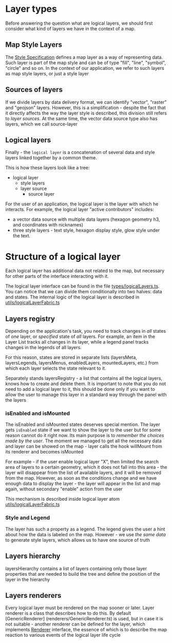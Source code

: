 # Layer types

Before answering the question what are logical layers, we should first consider what kind of layers we have in the context of a map.

## Map Style Layers

The [Style Specification](https://maplibre.org/maplibre-gl-js-docs/style-spec/) defines a map layer as a way of representing data.
Such layer is part of the map style and can be of type "fill", "line", "symbol", "circle" and so on.
In the context of our application, we refer to such layers as map style layers, or just a style layer

## Sources of layers

If we divide layers by data delivery format, we can identify "vector", "raster" and "geojson" layers.
However, this is a simplification - despite the fact that it directly affects the way the layer style is described, this division still refers to _layer sources_.
At the same time, the vector data source type also has layers, which we call source-layer

## Logical layers

Finally - the `logical layer` is a concatenation of several data and style layers linked together by a common theme.

This is how these layers look like a tree:

- logical layer
  - style layers
  - layer source
    - source layer

For the user of an application, the logical layer is the layer with which he interacts.
For example, the logical layer "active contributors" includes:

- a vector data source with multiple data layers (hexagon geometry h3, and coordinates with nicknames)
- three style layers - text style, hexagon display style, glow style under the text.

# Structure of a logical layer

Each logical layer has additional data not related to the map, but necessary for other parts of the interface interacting with it.

The logical layer interface can be found in the file [types/logicalLayers.ts](types/logicalLayer.ts).
You can notice that we can divide them conditionally into two halves: data and states.
The internal logic of the logical layer is described in [utils/logicalLayerFabric.ts](utils/logicalLayerFabric.ts)

## Layers registry

Depending on the application's task, you need to track changes in _all_ states of _one_ layer, or _specified_ state of _all_ layers. For example, an item in the Layer List tracks all changes in its layer, while a legend panel tracks changes in the legends of all layers.

For this reason, states are stored in separate lists (layersMeta, layersLegends, layersMenus, enabledLayers, mountedLayers, etc.) from which each layer selects the state relevant to it.

Separately stands layersRegistry - a list that contains all the logical layers, knows how to create and delete them.
It is important to note that you do not need to add a logical layer to it, this should be done only if you want to allow the user to manage this layer in a standard way through the panel with the layers

### isEnabled and isMounted

The isEnabled and isMounted states deserves special mention. The layer gets `isEnabled` state if we want to show the layer to the user but for some reason cannot do it right now. Its main purpose is to _remember the choices made by the user_.
The moment we managed to get all the necessary data and layer can be showed on the map - layer calls the hook willMount from its renderer and becomes isMounted

For example - if the user enable logical layer "X", then limited the search area of layers to a certain geometry,
which it does not fall into this area - the layer will disappear from the list of available layers, and it will be removed from the map.
However, as soon as the conditions change and we have enough data to display the layer - the layer will appear in the list and map again, without secondary "enable" action from the user

This mechanism is described inside logical layer atom [utils/logicalLayerFabric.ts](utils/logicalLayerFabric.ts#L189)

### Style and Legend

The layer has such a property as a legend. The legend gives the user a hint about how the data is labeled on the map. However - we use _the same data_ to generate style layers, which allows us to have one source of truth

## Layers hierarchy

layersHierarchy contains a list of layers containing only those layer properties that are needed to build the tree and define the position of the layer in the hierarchy

## Layers renderers

Every logical layer must be rendered on the map sooner or later.
Layer renderer is a class that describes how to do this. By default [GenericRenderer] (renderers/GenericRenderer.ts) is used, but in case it is not suitable - another renderer can be defined for the layer, which implements [Renderer](renderers/DefaultRenderer.ts) interface, the essence of which is to describe the map reaction to various events of the logical layer life cycle
